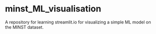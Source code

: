 # minst_ML_visualisation
A repository for learning streamlit.io for visualizing a simple ML model on the MINST dataset.
